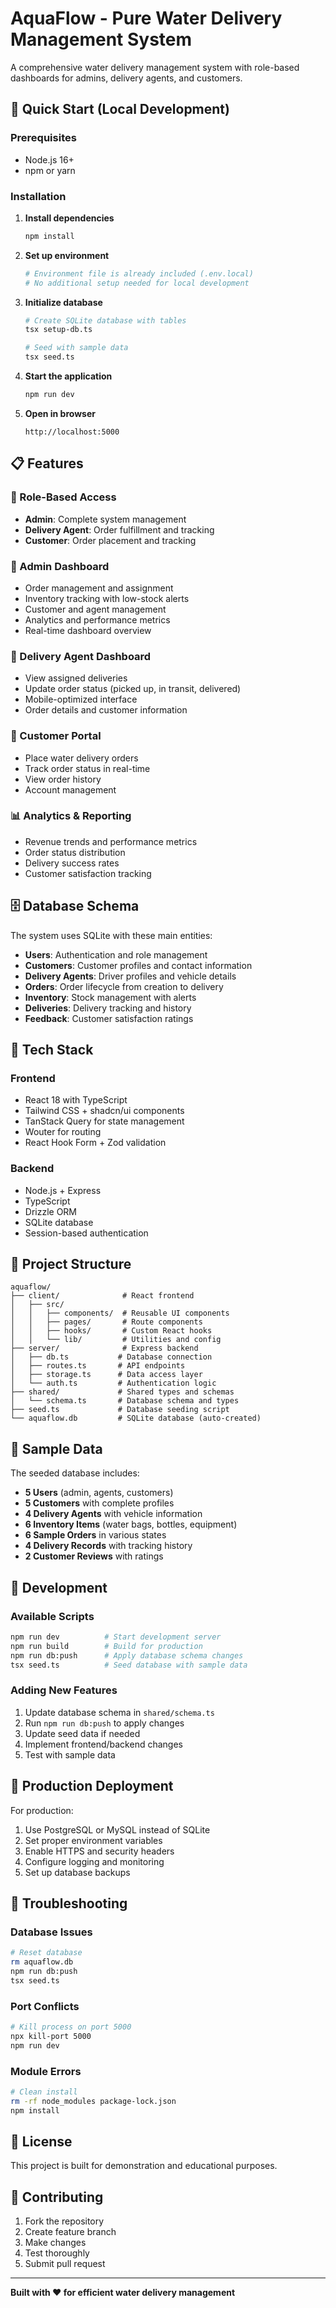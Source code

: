 # AquaFlow - Pure Water Delivery Management System

A comprehensive water delivery management system with role-based dashboards for admins, delivery agents, and customers.

## 🚀 Quick Start (Local Development)

### Prerequisites
- Node.js 16+ 
- npm or yarn

### Installation

1. **Install dependencies**
   ```bash
   npm install
   ```

2. **Set up environment**
   ```bash
   # Environment file is already included (.env.local)
   # No additional setup needed for local development
   ```

3. **Initialize database**
   ```bash
   # Create SQLite database with tables
   tsx setup-db.ts
   
   # Seed with sample data
   tsx seed.ts
   ```

4. **Start the application**
   ```bash
   npm run dev
   ```

5. **Open in browser**
   ```
   http://localhost:5000
   ```

## 📋 Features

### 🔐 Role-Based Access
- **Admin**: Complete system management
- **Delivery Agent**: Order fulfillment and tracking
- **Customer**: Order placement and tracking

### 🏢 Admin Dashboard
- Order management and assignment
- Inventory tracking with low-stock alerts
- Customer and agent management
- Analytics and performance metrics
- Real-time dashboard overview

### 🚚 Delivery Agent Dashboard
- View assigned deliveries
- Update order status (picked up, in transit, delivered)
- Mobile-optimized interface
- Order details and customer information

### 👤 Customer Portal
- Place water delivery orders
- Track order status in real-time
- View order history
- Account management

### 📊 Analytics & Reporting
- Revenue trends and performance metrics
- Order status distribution
- Delivery success rates
- Customer satisfaction tracking

## 🗄️ Database Schema

The system uses SQLite with these main entities:

- **Users**: Authentication and role management
- **Customers**: Customer profiles and contact information
- **Delivery Agents**: Driver profiles and vehicle details
- **Orders**: Order lifecycle from creation to delivery
- **Inventory**: Stock management with alerts
- **Deliveries**: Delivery tracking and history
- **Feedback**: Customer satisfaction ratings

## 🔧 Tech Stack

### Frontend
- React 18 with TypeScript
- Tailwind CSS + shadcn/ui components
- TanStack Query for state management
- Wouter for routing
- React Hook Form + Zod validation

### Backend
- Node.js + Express
- TypeScript
- Drizzle ORM
- SQLite database
- Session-based authentication

## 📁 Project Structure

```
aquaflow/
├── client/              # React frontend
│   ├── src/
│   │   ├── components/  # Reusable UI components
│   │   ├── pages/       # Route components
│   │   ├── hooks/       # Custom React hooks
│   │   └── lib/         # Utilities and config
├── server/              # Express backend
│   ├── db.ts           # Database connection
│   ├── routes.ts       # API endpoints
│   ├── storage.ts      # Data access layer
│   └── auth.ts         # Authentication logic
├── shared/             # Shared types and schemas
│   └── schema.ts       # Database schema and types
├── seed.ts             # Database seeding script
└── aquaflow.db         # SQLite database (auto-created)
```

## 🎯 Sample Data

The seeded database includes:

- **5 Users** (admin, agents, customers)
- **5 Customers** with complete profiles
- **4 Delivery Agents** with vehicle information
- **6 Inventory Items** (water bags, bottles, equipment)
- **6 Sample Orders** in various states
- **4 Delivery Records** with tracking history
- **2 Customer Reviews** with ratings

## 🔧 Development

### Available Scripts

```bash
npm run dev          # Start development server
npm run build        # Build for production
npm run db:push      # Apply database schema changes
tsx seed.ts          # Seed database with sample data
```

### Adding New Features

1. Update database schema in `shared/schema.ts`
2. Run `npm run db:push` to apply changes
3. Update seed data if needed
4. Implement frontend/backend changes
5. Test with sample data

## 🚀 Production Deployment

For production:

1. Use PostgreSQL or MySQL instead of SQLite
2. Set proper environment variables
3. Enable HTTPS and security headers
4. Configure logging and monitoring
5. Set up database backups

## 🐛 Troubleshooting

### Database Issues
```bash
# Reset database
rm aquaflow.db
npm run db:push
tsx seed.ts
```

### Port Conflicts
```bash
# Kill process on port 5000
npx kill-port 5000
npm run dev
```

### Module Errors
```bash
# Clean install
rm -rf node_modules package-lock.json
npm install
```

## 📄 License

This project is built for demonstration and educational purposes.

## 🤝 Contributing

1. Fork the repository
2. Create feature branch
3. Make changes
4. Test thoroughly
5. Submit pull request

---

**Built with ❤️ for efficient water delivery management**